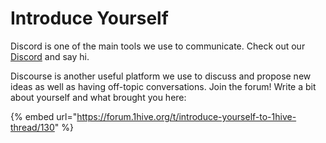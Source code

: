 # Introduce Yourself

Discord is one of the main tools we use to communicate. Check out our [Discord](discord.md) and say hi.

Discourse is another useful platform we use to discuss and propose new ideas as well as having off-topic conversations. Join the forum! Write a bit about yourself and what brought you here: 

{% embed url="https://forum.1hive.org/t/introduce-yourself-to-1hive-thread/130" %}


